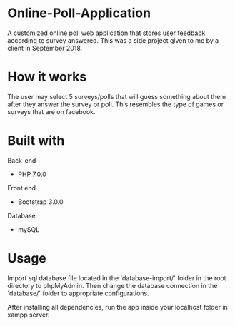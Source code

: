 # Online-Poll-Application
A customized online poll web application that stores user feedback according to survey answered. This was a side project given to me by a client in September 2018.

# How it works
The user may select 5 surveys/polls that will guess something about them after they answer the survey or poll. This resembles the type of games or surveys that are on facebook.

# Built with
Back-end
* PHP 7.0.0

Front end
* Bootstrap 3.0.0

Database
* mySQL

# Usage
Import sql database file located in the 'database-import/' folder in the root directory to phpMyAdmin. Then change the database connection in the 'database/' folder to appropriate configurations.

After installing all dependencies, run the app inside your localhost folder in xampp server.
